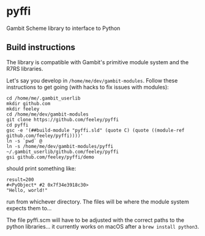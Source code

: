 # pyffi
Gambit Scheme library to interface to Python

## Build instructions

The library is compatible with Gambit's primitive module system and the R7RS libraries.

Let's say you develop in `/home/me/dev/gambit-modules`. Follow these instructions to get going (with hacks to fix issues with modules):

```
cd /home/me/.gambit_userlib
mkdir github.com
mkdir feeley
cd /home/me/dev/gambit-modules
git clone https://github.com/feeley/pyffi
cd pyffi
gsc -e '(##build-module "pyffi.sld" (quote C) (quote ((module-ref github.com/feeley/pyffi))))'
ln -s `pwd` @
ln -s /home/me/dev/gambit-modules/pyffi ~/.gambit_userlib/github.com/feeley/pyffi
gsi github.com/feeley/pyffi/demo
```

should print something like:

```
result=200
#<PyObject* #2 0x7f34e3918c30>
"Hello, world!"
```

run from whichever directory. The files will be where the module system expects them to...

The file pyffi.scm will have to be adjusted with the correct paths to the python libraries... it currently works on macOS after a `brew install python3`.
